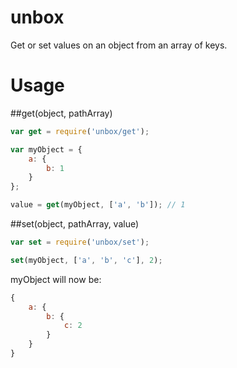 # unbox

Get or set values on an object from an array of keys.

# Usage

##get(object, pathArray)
```javascript
var get = require('unbox/get');

var myObject = {
    a: {
        b: 1
    }
};

value = get(myObject, ['a', 'b']); // 1
```

##set(object, pathArray, value)
```javascript
var set = require('unbox/set');

set(myObject, ['a', 'b', 'c'], 2);
```
myObject will now be:

```javascript
{
    a: {
        b: {
            c: 2
        }
    }
}

```
